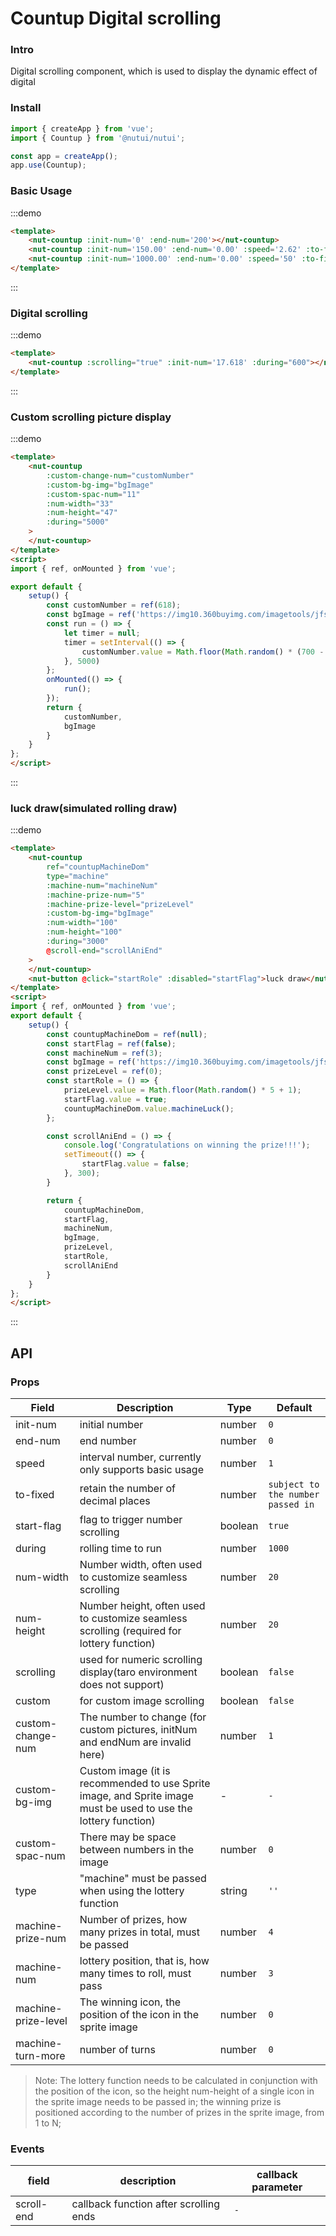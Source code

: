 #  Countup Digital scrolling

### Intro

Digital scrolling component, which is used to display the dynamic effect of digital

### Install


``` javascript
import { createApp } from 'vue';
import { Countup } from '@nutui/nutui';

const app = createApp();
app.use(Countup);
```


### Basic Usage
:::demo

```html
<template>
    <nut-countup :init-num='0' :end-num='200'></nut-countup>
    <nut-countup :init-num='150.00' :end-num='0.00' :speed='2.62' :to-fixed='2'></nut-countup>
    <nut-countup :init-num='1000.00' :end-num='0.00' :speed='50' :to-fixed='2'></nut-countup>
</template>
```

:::
### Digital scrolling
:::demo

```html
<template>
    <nut-countup :scrolling="true" :init-num='17.618' :during="600"></nut-countup>
</template>
```

:::

### Custom scrolling picture display
:::demo

```html
<template>
    <nut-countup
        :custom-change-num="customNumber"
        :custom-bg-img="bgImage"
        :custom-spac-num="11"
        :num-width="33"
        :num-height="47"
        :during="5000"
    >
    </nut-countup>
</template>
<script>
import { ref, onMounted } from 'vue';

export default {
    setup() {
        const customNumber = ref(618);
        const bgImage = ref('https://img10.360buyimg.com/imagetools/jfs/t1/133024/3/2251/2646/5ee7549aE8dc02d7e/de6901b6c72db396.png');
        const run = () => {
            let timer = null;
            timer = setInterval(() => {
                customNumber.value = Math.floor(Math.random() * (700 - 100 + 1) + 100);
            }, 5000)
        };
        onMounted(() => {
            run();
        });
        return {
            customNumber,
            bgImage
        }
    }
};
</script>
```
:::

### luck draw(simulated rolling draw)
:::demo

```html
<template>
    <nut-countup
        ref="countupMachineDom"
        type="machine"
        :machine-num="machineNum"
        :machine-prize-num="5"
        :machine-prize-level="prizeLevel"
        :custom-bg-img="bgImage"
        :num-width="100"
        :num-height="100"
        :during="3000"
        @scroll-end="scrollAniEnd"
    >
    </nut-countup>
    <nut-button @click="startRole" :disabled="startFlag">luck draw</nut-button>
</template>
<script>
import { ref, onMounted } from 'vue';
export default {
    setup() {
        const countupMachineDom = ref(null);
        const startFlag = ref(false);
        const machineNum = ref(3);
        const bgImage = ref('https://img10.360buyimg.com/imagetools/jfs/t1/121466/20/6784/28830/5f06e7f2Edbb8998c/9bdd9e7b24dff9fe.png');
        const prizeLevel = ref(0);
        const startRole = () => {
            prizeLevel.value = Math.floor(Math.random() * 5 + 1);
            startFlag.value = true;
            countupMachineDom.value.machineLuck();
        };

        const scrollAniEnd = () => {
            console.log('Congratulations on winning the prize!!!');
            setTimeout(() => {
                startFlag.value = false;
            }, 300);
        }

        return {
            countupMachineDom,
            startFlag,
            machineNum,
            bgImage,
            prizeLevel,
            startRole,
            scrollAniEnd
        }
    }
};
</script>
```
:::

## API
### Props

| Field | Description | Type | Default
|----- | ----- | ----- | -----
| init-num | initial number | number | `0`
| end-num | end number | number | `0`
| speed | interval number, currently only supports basic usage | number | `1`
| to-fixed | retain the number of decimal places | number | `subject to the number passed in`
| start-flag | flag to trigger number scrolling | boolean | `true`
| during | rolling time to run | number | `1000`
| num-width | Number width, often used to customize seamless scrolling | number | `20`
| num-height | Number height, often used to customize seamless scrolling (required for lottery function) | number | `20`
| scrolling | used for numeric scrolling display(taro environment does not support) | boolean | `false`
| custom | for custom image scrolling | boolean | `false`
| custom-change-num | The number to change (for custom pictures, initNum and endNum are invalid here) | number | `1`
| custom-bg-img | Custom image (it is recommended to use Sprite image, and Sprite image must be used to use the lottery function) | - | `-`
| custom-spac-num | There may be space between numbers in the image | number | `0`
| type | "machine" must be passed when using the lottery function | string | `''`
| machine-prize-num | Number of prizes, how many prizes in total, must be passed | number | `4`
| machine-num | lottery position, that is, how many times to roll, must pass | number | `3`
| machine-prize-level | The winning icon, the position of the icon in the sprite image | number | `0`
| machine-turn-more | number of turns | number | `0`

> Note: The lottery function needs to be calculated in conjunction with the position of the icon, so the height num-height of a single icon in the sprite image needs to be passed in; the winning prize is positioned according to the number of prizes in the sprite image, from 1 to N;


### Events

| field | description | callback parameter
|----- | ----- | -----
| scroll-end | callback function after scrolling ends | `-`
    